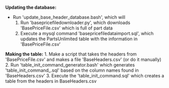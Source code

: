 **Updating the database:**

* Run 'update_base_header_database.bash', which will 
    1. Run 'basepricefiledownloader.py', which downloads 'BasePriceFile.csv' which is full of part data
    2. Execute a mysql command 'basepricefiledataimport.sql', which updates the PartsUnlimited table with the information in 'BasePriceFile.csv'


**Making the table:**
    1. Make a script that takes the headers from 'BasePriceFile.csv' and makes a file 'BaseHeaders.csv' (or do it manually)
    2. Run 'table_init_command_generator.bash' which generates 'table_init_command_.sql' based on the column names found in 'BaseHeaders.csv'
    3. Execute the 'table_init_command.sql' which creates a table from the headers in BaseHeaders.csv
    


